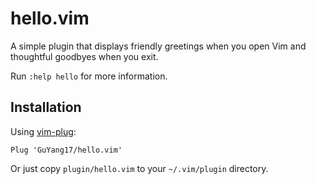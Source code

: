 # hello.vim

A simple plugin that displays friendly greetings when you open Vim and thoughtful goodbyes when you exit.

Run `:help hello` for more information.

## Installation

Using [vim-plug](https://github.com/junegunn/vim-plug):
```vim
Plug 'GuYang17/hello.vim'
```

Or just copy `plugin/hello.vim` to your `~/.vim/plugin` directory.
